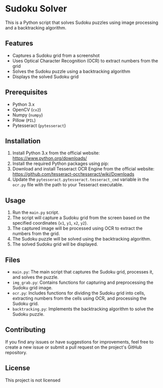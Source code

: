 # Sudoku Solver

This is a Python script that solves Sudoku puzzles using image processing and a backtracking algorithm.

## Features

- Captures a Sudoku grid from a screenshot
- Uses Optical Character Recognition (OCR) to extract numbers from the grid
- Solves the Sudoku puzzle using a backtracking algorithm
- Displays the solved Sudoku grid

## Prerequisites

- Python 3.x
- OpenCV (`cv2`)
- Numpy (`numpy`)
- Pillow (`PIL`)
- Pytesseract (`pytesseract`)

## Installation

1. Install Python 3.x from the official website: https://www.python.org/downloads/
2. Install the required Python packages using pip:
3. Download and install Tesseract OCR Engine from the official website: https://github.com/tesseract-ocr/tesseract/wiki/Downloads
4. Update the `pytesseract.pytesseract.tesseract_cmd` variable in the `ocr.py` file with the path to your Tesseract executable.

## Usage

1. Run the `main.py` script.
2. The script will capture a Sudoku grid from the screen based on the specified coordinates (`x1`, `y1`, `x2`, `y2`).
3. The captured image will be processed using OCR to extract the numbers from the grid.
4. The Sudoku puzzle will be solved using the backtracking algorithm.
5. The solved Sudoku grid will be displayed.

## Files

- `main.py`: The main script that captures the Sudoku grid, processes it, and solves the puzzle.
- `img_grab.py`: Contains functions for capturing and preprocessing the Sudoku grid image.
- `ocr.py`: Includes functions for dividing the Sudoku grid into cells, extracting numbers from the cells using OCR, and processing the Sudoku grid.
- `backtracking.py`: Implements the backtracking algorithm to solve the Sudoku puzzle.

## Contributing

If you find any issues or have suggestions for improvements, feel free to create a new issue or submit a pull request on the project's GitHub repository.

## License

This project is not licensed
